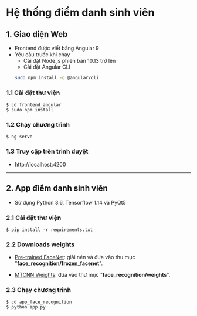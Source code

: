 # Hệ thống điểm danh sinh viên

## 1. Giao diện Web
- Frontend được viết bằng Angular 9
- Yêu cầu trước khi chạy 
    - Cài đặt Node.js phiên bản 10.13 trở lên
    - Cài đặt Angular CLI
    ```bash
    sudo npm install -g @angular/cli
    ```

###  1.1 Cài đặt thư viện
```
$ cd frontend_angular
$ sudo npm install
```
###  1.2 Chạy chương trình
```
$ ng serve
```
###  1.3 Truy cập trên trình duyệt 
- http://localhost:4200

---

## 2. App điểm danh sinh viên
- Sử dụng Python 3.6, Tensorflow 1.14 và PyQt5
###  2.1 Cài đặt thư viện 
```
$ pip install -r requirements.txt
```
###  2.2 Downloads weights
- [Pre-trained FaceNet](https://drive.google.com/open?id=1R77HmFADxe87GmoLwzfgMu_HY0IhcyBz): giải nén và đưa vào thư mục "**face_recognition/frozen_facenet**".

 -  [MTCNN Weights](https://drive.google.com/file/d/16fnKUxtcqDVDnszm4YlwgIa5XyrnIbgG/view?usp=sharing):  đưa vào thư mục "**face_recognition/weights**". 

###  2.3 Chạy chương trình
```
$ cd app_face_recognition
$ python app.py
```